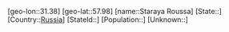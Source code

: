 ﻿---
location: [57.98,31.38]
type: City
tags:
- geo/City


SpocWebEntityId: 34520
isDeleted: false
confidential: public

---
[geo-lon::31.38]
[geo-lat::57.98]
[name::Staraya Roussa]
[State::]
[Country::[Russia](geo/Continent/Europe/Russia.md)]
[StateId::]
[Population::]
[Unknown::]

